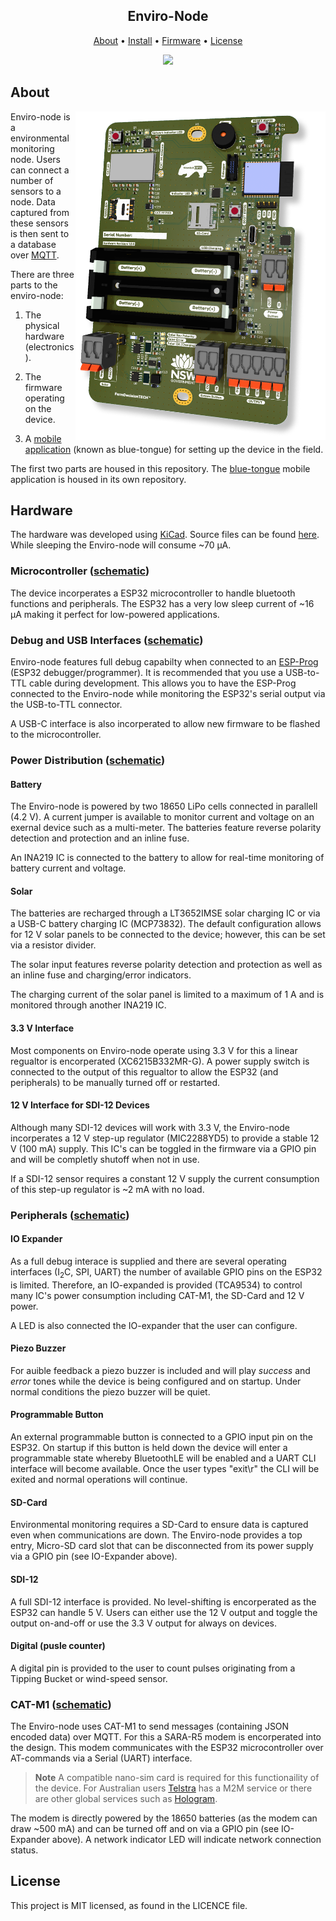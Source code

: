 <h2 align="center">
    Enviro-Node
</h2>
<p align="center">
  <a href="#about">About</a> •
  <a href="#Installation">Install</a> •
  <a href="#Firmware">Firmware</a> •
  <a href="#license">License</a>
</p>

<p align="center">
    <img src="https://github.com/DPIclimate/enviro-node/actions/workflows/docs.yml/badge.svg" href="https://github.com/DPIclimate/enviro-node/actions"/>
</p>

## About 

<img src="imgs/enviro-node.png" align="right" style="width: 400px;">

Enviro-node is a environmental monitoring node. Users can connect a number of sensors to a node. Data captured from these sensors is then sent to a database over [MQTT](https://mqtt.org/).

There are three parts to the enviro-node:

1. The physical hardware (electronics).

2. The firmware operating on the device.

3. A [mobile application](https://github.com/DPIclimate/blue-tongue) (known as blue-tongue) for setting up the device in the field.

The first two parts are housed in this repository. The [blue-tongue](https://github.com/DPIclimate/blue-tongue) mobile application is housed in its own repository.

## Hardware

The hardware was developed using [KiCad](https://www.kicad.org/). Source files can be found [here](https://github.com/DPIclimate/enviro-node/tree/master/electronics/motherboard/motherboard-mini). While sleeping the Enviro-node will consume ~70 µA.

### Microcontroller ([schematic](todo))
The device incorperates a ESP32 microcontroller to handle bluetooth functions and peripherals. The ESP32 has a very low sleep current of ~16 µA making it perfect for low-powered applications.

### Debug and USB Interfaces ([schematic](todo))
Enviro-node features full debug capabilty when connected to an [ESP-Prog](https://espressif-docs.readthedocs-hosted.com/projects/espressif-esp-iot-solution/en/latest/hw-reference/ESP-Prog_guide.html) (ESP32 debugger/programmer). It is recommended that you use a USB-to-TTL cable during development. This allows you to have the ESP-Prog connected to the Enviro-node while monitoring the ESP32's serial output via the USB-to-TTL connector. 

A USB-C interface is also incorperated to allow new firmware to be flashed to the microcontroller.

### Power Distribution ([schematic](todo))
#### Battery
The Enviro-node is powered by two 18650 LiPo cells connected in parallell (4.2 V). A current jumper is available to monitor current and voltage on an exernal device such as a multi-meter. The batteries feature reverse polarity detection and protection and an inline fuse. 

An INA219 IC is connected to the battery to allow for real-time monitoring of battery current and voltage.

#### Solar
The batteries are recharged through a LT3652IMSE solar charging IC or via a USB-C battery charging IC (MCP73832). The default configuration allows for 12 V solar panels to be connected to the device; however, this can be set via a resistor divider.

The solar input features reverse polarity detection and protection as well as an inline fuse and charging/error indicators.

The charging current of the solar panel is limited to a maximum of 1 A and is monitored through another INA219 IC.

#### 3.3 V Interface
Most components on Enviro-node operate using 3.3 V for this a linear regualtor is encorperated (XC6215B332MR-G). A power supply switch is connected to the output of this regualtor to allow the ESP32 (and peripherals) to be manually turned off or restarted.

#### 12 V Interface for SDI-12 Devices
Although many SDI-12 devices will work with 3.3 V, the Enviro-node incorperates a 12 V step-up regulator (MIC2288YD5) to provide a stable 12 V (100 mA) supply. This IC's can be toggled in the firmware via a GPIO pin and will be completly shutoff when not in use.

If a SDI-12 sensor requires a constant 12 V supply the current consumption of this step-up regulator is ~2 mA with no load.

### Peripherals ([schematic](todo))
#### IO Expander
As a full debug interace is supplied and there are several operating interfaces (I<sub>2</sub>C, SPI, UART) the number of available GPIO pins on the ESP32
is limited. Therefore, an IO-expanded is provided (TCA9534) to control many IC's power consumption including CAT-M1, the SD-Card and 12 V power.

A LED is also connected the IO-expander that the user can configure.

#### Piezo Buzzer
For auible feedback a piezo buzzer is included and will play *success* and *error* tones while the device is being configured and on startup. Under normal conditions the piezo buzzer will be quiet.

#### Programmable Button
An external programmable button is connected to a GPIO input pin on the ESP32. On startup if this button is held down the device will enter a programmable state whereby BluetoothLE will be enabled and a UART CLI interface will become available. Once the user types "exit\r" the CLI will be exited and normal operations will continue.

#### SD-Card
Environmental monitoring requires a SD-Card to ensure data is captured even when communications are down. The Enviro-node provides a top entry, Micro-SD card slot that can be disconnected from its power supply via a GPIO pin (see IO-Expander above).

#### SDI-12
A full SDI-12 interface is provided. No level-shifting is encorperated as the ESP32 can handle 5 V. Users can either use the 12 V output and toggle the output on-and-off or use the 3.3 V output for always on devices.

#### Digital (pusle counter)
A digital pin is provided to the user to count pulses originating from a Tipping Bucket or wind-speed sensor.

### CAT-M1 ([schematic](todo))
The Enviro-node uses CAT-M1 to send messages (containing JSON encoded data) over MQTT. For this a SARA-R5 modem is encorperated into the design. This modem communicates with the ESP32 microcontroller over AT-commands via a Serial (UART) interface. 

>**Note** A compatible nano-sim card is required for this functionaility of the device. For Australian users [Telstra](https://telstra.m2m.com/) has a M2M service or there are other global services such as [Hologram](https://www.hologram.io/products/global-iot-sim-card/).

The modem is directly powered by the 18650 batteries (as the modem can draw ~500 mA) and can be turned off and on via a GPIO pin (see IO-Expander above). A network indicator LED will indicate network connection status.

## License

This project is MIT licensed, as found in the LICENCE file.
